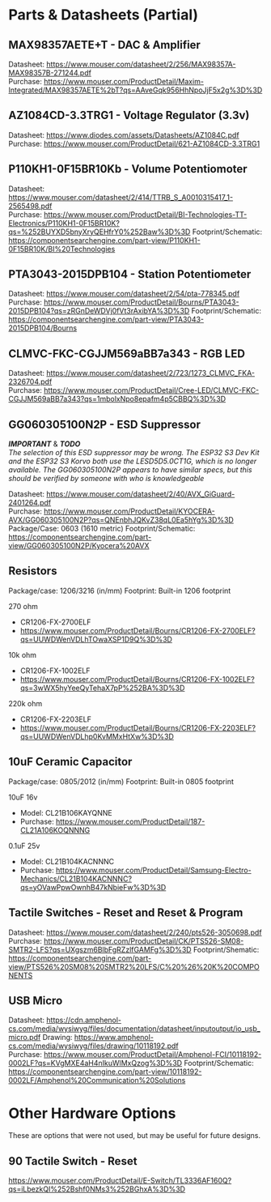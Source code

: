 # Parts & Datasheets (Partial) #

## MAX98357AETE+T - DAC & Amplifier ##

Datasheet: https://www.mouser.com/datasheet/2/256/MAX98357A-MAX98357B-271244.pdf  
Purchase: https://www.mouser.com/ProductDetail/Maxim-Integrated/MAX98357AETE%2bT?qs=AAveGqk956HhNpoJjF5x2g%3D%3D

## AZ1084CD-3.3TRG1 - Voltage Regulator (3.3v) ##

Datasheet: https://www.diodes.com/assets/Datasheets/AZ1084C.pdf  
Purchase: https://www.mouser.com/ProductDetail/621-AZ1084CD-3.3TRG1

## P110KH1-0F15BR10Kb - Volume Potentiomoter ##

Datasheet: https://www.mouser.com/datasheet/2/414/TTRB_S_A0010315417_1-2565498.pdf  
Purchase: https://www.mouser.com/ProductDetail/BI-Technologies-TT-Electronics/P110KH1-0F15BR10K?qs=%252BUYXD5bnyXryQEHfrY0%252Baw%3D%3D
Footprint/Schematic: https://componentsearchengine.com/part-view/P110KH1-0F15BR10K/BI%20Technologies

## PTA3043-2015DPB104 - Station Potentiometer ##

Datasheet: https://www.mouser.com/datasheet/2/54/pta-778345.pdf  
Purchase:  https://www.mouser.com/ProductDetail/Bourns/PTA3043-2015DPB104?qs=zRGnDeWDVj0fVt3rAxibYA%3D%3D
Footprint/Schematic: https://componentsearchengine.com/part-view/PTA3043-2015DPB104/Bourns

## CLMVC-FKC-CGJJM569aBB7a343 - RGB LED ##

Datasheet: https://www.mouser.com/datasheet/2/723/1273_CLMVC_FKA-2326704.pdf  
Purchase: https://www.mouser.com/ProductDetail/Cree-LED/CLMVC-FKC-CGJJM569aBB7a343?qs=1mbolxNpo8epafm4p5CBBQ%3D%3D

## GG060305100N2P - ESD Suppressor ##

***IMPORTANT*** & ***TODO***  
*The selection of this ESD suppressor may be wrong. The ESP32 S3 Dev Kit and the ESP32 S3 Korvo both use the LESD5D5.0CT1G, which is no longer available. The GG060305100N2P appears to have similar specs, but this should be verified by someone with who is knowledgeable*

Datasheet: https://www.mouser.com/datasheet/2/40/AVX_GiGuard-2401264.pdf  
Purchase: https://www.mouser.com/ProductDetail/KYOCERA-AVX/GG060305100N2P?qs=QNEnbhJQKvZ38qL0Ea5hYg%3D%3D  
Package/Case: 0603 (1610 metric)
Footprint/Schematic: https://componentsearchengine.com/part-view/GG060305100N2P/Kyocera%20AVX

## Resistors ##

Package/case: 1206/3216 (in/mm)
Footprint: Built-in 1206 footprint

270 ohm
- CR1206-FX-2700ELF
- https://www.mouser.com/ProductDetail/Bourns/CR1206-FX-2700ELF?qs=UUWDWenVDLhTOwaXSP1D9Q%3D%3D

10k ohm
- CR1206-FX-1002ELF
- https://www.mouser.com/ProductDetail/Bourns/CR1206-FX-1002ELF?qs=3wWX5hyYeeQyTehaX7pP%252BA%3D%3D

220k ohm
- CR1206-FX-2203ELF
- https://www.mouser.com/ProductDetail/Bourns/CR1206-FX-2203ELF?qs=UUWDWenVDLhp0KvMMxHtXw%3D%3D

## 10uF Ceramic Capacitor ##

Package/case: 0805/2012 (in/mm)
Footprint: Built-in 0805 footprint

10uF 16v
- Model: CL21B106KAYQNNE
- Purchase: https://www.mouser.com/ProductDetail/187-CL21A106KOQNNNG

0.1uF 25v
- Model: CL21B104KACNNNC
- Purchase: https://www.mouser.com/ProductDetail/Samsung-Electro-Mechanics/CL21B104KACNNNC?qs=yOVawPpwOwnhB47kNbieFw%3D%3D

## Tactile Switches - Reset and Reset & Program ##

Datasheet: https://www.mouser.com/datasheet/2/240/pts526-3050698.pdf
Purchase: https://www.mouser.com/ProductDetail/CK/PTS526-SM08-SMTR2-LFS?qs=UXgszm6BlbFgRZzlfGAMFg%3D%3D
Footprint/Shematic: https://componentsearchengine.com/part-view/PTS526%20SM08%20SMTR2%20LFS/C%20%26%20K%20COMPONENTS

## USB Micro ##

Datasheet: https://cdn.amphenol-cs.com/media/wysiwyg/files/documentation/datasheet/inputoutput/io_usb_micro.pdf
Drawing: https://www.amphenol-cs.com/media/wysiwyg/files/drawing/10118192.pdf  
Purchase: https://www.mouser.com/ProductDetail/Amphenol-FCI/10118192-0002LF?qs=KVgMXE4aH4nIkuWlMxQzog%3D%3D
Footprint/Schematic: https://componentsearchengine.com/part-view/10118192-0002LF/Amphenol%20Communication%20Solutions 

# Other Hardware Options #

These are options that were not used, but may be useful for future designs.

## 90 Tactile Switch - Reset ##
https://www.mouser.com/ProductDetail/E-Switch/TL3336AF160Q?qs=iLbezkQI%252Bshf0NMs3%252BGhxA%3D%3D